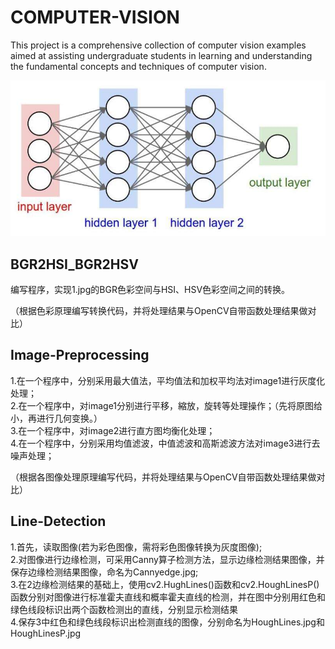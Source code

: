 # COMPUTER-VISION  

This project is a comprehensive collection of computer vision examples aimed at assisting undergraduate students in learning and understanding the fundamental concepts and techniques of computer vision.

![image1](img-storage/Neural-network.png)

## BGR2HSI_BGR2HSV  

编写程序，实现1.jpg的BGR色彩空间与HSI、HSV色彩空间之间的转换。  

（根据色彩原理编写转换代码，并将处理结果与OpenCV自带函数处理结果做对比）

## Image-Preprocessing

1.在一个程序中，分别采用最大值法，平均值法和加权平均法对image1进行灰度化处理；  
2.在一个程序中，对image1分别进行平移，縮放，旋转等处理操作；（先将原图给小，再进行几何变换。）  
3.在一个程序中，对image2进行直方图均衡化处理；  
4.在一个程序中，分别采用均值滤波，中值滤波和高斯滤波方法对image3进行去噪声处理；  

（根据各图像处理原理编写代码，并将处理结果与OpenCV自带函数处理结果做对比）   

## Line-Detection  

1.首先，读取图像(若为彩色图像，需将彩色图像转换为灰度图像);  
2.对图像进行边缘检测，可采用Canny算子检测方法，显示边缘检测结果图像，并保存边缘检测结果图像，命名为Cannyedge.jpg;  
3.在2边缘检测结果的基础上，使用cv2.HughLines()函数和cv2.HoughLinesP()函数分别对图像进行标准霍夫直线和概率霍夫直线的检测，并在图中分别用红色和绿色线段标识出两个函数检测出的直线，分别显示检测结果  
4.保存3中红色和绿色线段标识出检测直线的图像，分别命名为HoughLines.jpg和HoughLinesP.jpg  
